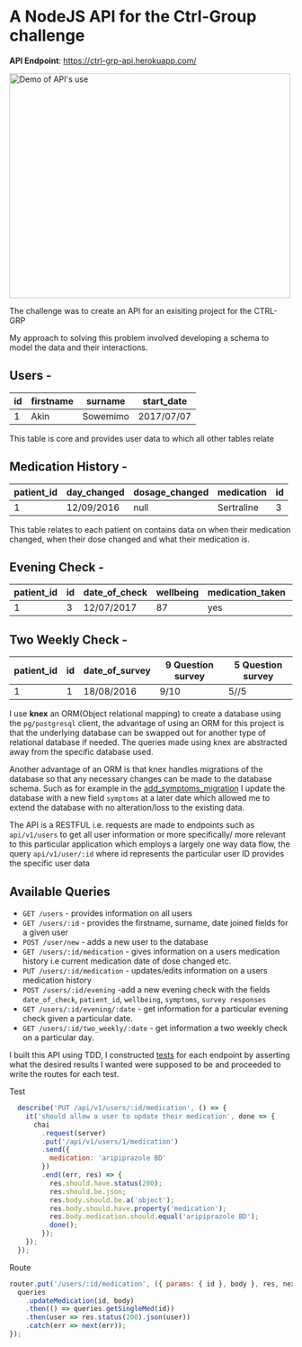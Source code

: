 
A NodeJS API for the Ctrl-Group challenge
===
**API Endpoint**: https://ctrl-grp-api.herokuapp.com/

<img src="./demo.gif" alt="Demo of API's use" width="500px" height="400px"/>

The challenge was to create an API for an exisiting project for the CTRL-GRP

My approach to solving this problem involved developing a schema to model the data and their interactions.

## Users - 
|  id | firstname  |  surname |  start_date |
|---|---|---|---|
| 1  | Akin  |  Sowemimo |  2017/07/07 |

This table is core and provides user data to which all other tables relate

## Medication History -
|  patient_id | day_changed  | dosage_changed  |  medication | id  |
|---|---|---|---|---|
|  1 | 12/09/2016  |  null | Sertraline  |   3|

This table relates to each patient on contains data on when their medication changed, when their dose changed and what their medication is.

## Evening Check -
|  patient_id 	|   id	|   	date_of_check |  wellbeing 	|  medication_taken 	| survey_responses |
|---	          |---	  |---	              |---	        |---	                |---
|   1	          |   3	  |       12/07/2017 	|  87 	      |   yes	              |   Q1: 2, Q2: 3, Q3: 1  |

## Two Weekly Check -
|  patient_id 	|   id	|   	date_of_survey |  9 Question survey 	|  5 Question survey 	|
|---	          |---	  |---	              |---	        |---	                |
|   1	          |   1	  |       18/08/2016 	|  9/10 	      |   5//5           |


I use **knex** an ORM(Object relational mapping) to create a database using the `pg/postgresql` client, the advantage of using an ORM
for this project is that the underlying database can be swapped out for another type of relational database if needed. The queries made using
knex are abstracted away from the specific database used. 

Another advantage of an ORM is that knex handles migrations of the database so that any necessary changes can be made to the database schema. Such as for example in the [add_symptoms_migration](https://github.com/Akin909/ctrl-grp-api/blob/master/server/database_knex/migrations/20170710155524_add_symptoms_to_evening_check.js) I update the database with a new field `symptoms` at a later date which allowed me to extend the database with no alteration/loss to the existing data.

The API is a RESTFUL i.e. requests are made to endpoints such as `api/v1/users` to get all user information or more specifically/
more relevant to this particular application which employs a largely one way data flow, the query `api/v1/user/:id` where id represents
the particular user ID provides the specific user data

## Available Queries
* `GET /users` - provides information on all users
* `GET /users/:id` - provides the firstname, surname, date joined fields for a given user
* `POST /user/new` - adds a new user to the database
* `GET /users/:id/medication` - gives information on a users medication history i.e current medication date of dose changed etc.
* `PUT /users/:id/medication` - updates/edits information on a users medication history
* `POST /users/:id/evening` -add a new evening check with the fields `date_of_check`, `patient_id`,
`wellbeing`, `symptoms`, `survey responses`
* `GET /users/:id/evening/:date` - get information for a particular evening check given a particular date.
* `GET /users/:id/two_weekly/:date` - get information a two weekly check on a particular day.

I built this API using TDD, I constructed [tests](./server/test/routes.spec.js) for each endpoint by asserting what the desired results I wanted were supposed to be and proceeded to write the routes for each test.

Test
```js
  describe('PUT /api/v1/users/:id/medication', () => {
    it('should allow a user to update their medication', done => {
      chai
        .request(server)
        .put('/api/v1/users/1/medication')
        .send({
          medication: 'aripiprazole BD'
        })
        .end((err, res) => {
          res.should.have.status(200);
          res.should.be.json;
          res.body.should.be.a('object');
          res.body.should.have.property('medication');
          res.body.medication.should.equal('aripiprazole BD');
          done();
        });
    });
  });
```
Route
```js
router.put('/users/:id/medication', ({ params: { id }, body }, res, next) => {
  queries
    .updateMedication(id, body)
    .then(() => queries.getSingleMed(id))
    .then(user => res.status(200).json(user))
    .catch(err => next(err));
});
```
